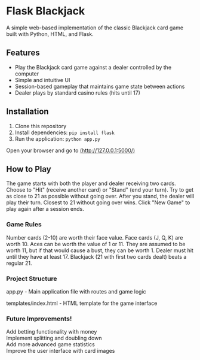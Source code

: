 # Flask Blackjack
A simple web-based implementation of the classic Blackjack card game built with Python, HTML, and Flask.

## **Features**

* Play the Blackjack card game against a dealer controlled by the computer  
* Simple and intuitive UI  
* Session-based gameplay that maintains game state between actions  
* Dealer plays by standard casino rules (hits until 17)  

## Installation
1. Clone this repository
2. Install dependencies:
`pip install flask`
3. Run the application:
`python app.py`

Open your browser and go to [(http://127.0.0.1:5000/)](http://127.0.0.1:5000/)

## How to Play

The game starts with both the player and dealer receiving two cards. 
Choose to "Hit" (receive another card) or "Stand" (end your turn). 
Try to get as close to 21 as possible without going over. 
After you stand, the dealer will play their turn. 
Closest to 21 without going over wins.
Click "New Game" to play again after a session ends.

### Game Rules

Number cards (2-10) are worth their face value.
Face cards (J, Q, K) are worth 10.
Aces can be worth the value of 1 or 11. They are assumed to be worth 11, but if that would cause a bust, they can be worth 1.
Dealer must hit until they have at least 17.
Blackjack (21 with first two cards dealt) beats a regular 21.

### Project Structure

app.py - Main application file with routes and game logic

templates/index.html - HTML template for the game interface


### Future Improvements!

Add betting functionality with money  
Implement splitting and doubling down  
Add more advanced game statistics  
Improve the user interface with card images  

